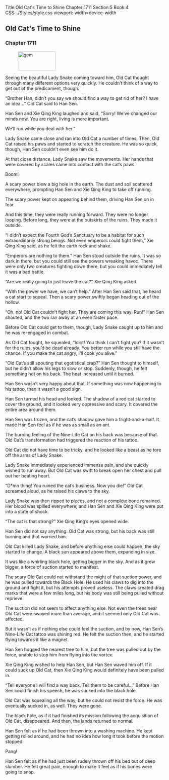 Title:Old Cat's Time to Shine 
Chapter:1711 
Section:5 
Book:4 
CSS:../Styles/style.css 
viewport: width=device-width
  
## Old Cat's Time to Shine
### Chapter 1711
  
<figure>
	<img src="../Images/gem.gif" alt="gem" id="gem" width="120" height="60" />
</figure>
  

  
Seeing the beautiful Lady Snake coming toward him, Old Cat thought through many different options very quickly. He couldn’t think of a way to get out of the predicament, though.

“Brother Han, didn’t you say we should find a way to get rid of her? I have an idea…” Old Cat said to Han Sen.

Han Sen and Xie Qing King laughed and said, “Sorry! We’ve changed our minds now. You are right, living is more important.

We’ll run while you deal with her.”

Lady Snake came close and ran into Old Cat a number of times. Then, Old Cat raised his paws and started to scratch the creature. He was so quick, though, Han Sen couldn’t even see him do it.

At that close distance, Lady Snake saw the movements. Her hands that were covered by scales came into contact with the cat’s paws.

Boom!

A scary power blew a big hole in the earth. The dust and soil scattered everywhere, prompting Han Sen and Xie Qing King to take off running.

The scary power kept on appearing behind them, driving Han Sen on in fear.

And this time, they were really running forward. They were no longer looping. Before long, they were at the outskirts of the ruins. They made it outside.

“I didn’t expect the Fourth God’s Sanctuary to be a habitat for such extraordinarily strong beings. Not even emperors could fight them,” Xie Qing King said, as he felt the earth rock and shake.

“Emperors are nothing to them.” Han Sen stood outside the ruins. It was so dark in there, but you could still see the powers wreaking havoc. There were only two creatures fighting down there, but you could immediately tell it was a bad battle.

“Are we really going to just leave the cat?” Xie Qing King asked.

“With the power we have, we can’t help.” After Han Sen said that, he heard a cat start to squeal. Then a scary power swiftly began heading out of the hollow.

“Oh, no! Old Cat couldn’t fight her. They are coming this way. Run!” Han Sen shouted, and the two ran away at an even faster pace.

Before Old Cat could get to them, though, Lady Snake caught up to him and he was re-engaged in combat.

As Old Cat fought, he squealed, “Idiot! You think I can’t fight you? If it wasn’t for the rules, you’d be dead already. You better run while you still have the chance. If you make the cat angry, I’ll cook you alive.”

“Old Cat’s still spouting that egotistical crap?” Han Sen thought to himself, but he didn’t allow his legs to slow or stop. Suddenly, though, he felt something hot on his back. The heat increased until it burned.

Han Sen wasn’t very happy about that. If something was now happening to his tattoo, then it wasn’t a good sign.

Han Sen turned his head and looked. The shadow of a red cat started to cover the ground, and it looked very oppressive and scary. It covered the entire area around them.

Han Sen was frozen, and the cat’s shadow gave him a fright-and-a-half. It made Han Sen feel as if he was as small as an ant.

The burning feeling of the Nine-Life Cat on his back was because of that. Old Cat’s transformation had triggered the reaction of his tattoo.

Old Cat did not have time to be tricky, and he looked like a beast as he tore off the arms of Lady Snake.

Lady Snake immediately experienced immense pain, and she quickly wished to run away. But Old Cat was swift to break open her chest and pull out her beating heart.

“D*mn thing! You ruined the cat’s business. Now you die!” Old Cat screamed aloud, as he raised his claws to the sky.

Lady Snake was then ripped to pieces, and not a complete bone remained. Her blood was spilled everywhere, and Han Sen and Xie Qing King were put into a state of shock.

“The cat is that strong?” Xie Qing King’s eyes opened wide.

Han Sen did not say anything. Old Cat was strong, but his back was still burning and that worried him.

Old Cat killed Lady Snake, and before anything else could happen, the sky started to change. A black sun appeared above them, expanding in size.

It was like a whirling black hole, getting bigger in the sky. And as it grew bigger, a force of suction started to manifest.

The scary Old Cat could not withstand the might of that suction power, and he was pulled towards the Black Hole. He used his claws to dig into the ground and fight it, but his attempts proved useless. The claws created drag marks that were a few miles long, but his body was still being pulled without reprieve.

The suction did not seem to affect anything else. Not even the trees near Old Cat were swayed more than average, and it seemed only Old Cat was affected.

But it wasn’t as if nothing else could feel the suction, and by now, Han Sen’s Nine-Life Cat tattoo was shining red. He felt the suction then, and he started flying towards it like a magnet.

Han Sen hugged the nearest tree to him, but the tree was pulled out by the force, unable to stop him from flying into the vortex.

Xie Qing King wished to help Han Sen, but Han Sen waved him off. If it could suck up Old Cat, then Xie Qing King would definitely have been pulled in.

“Tell everyone I will find a way back. Tell them to be careful…” Before Han Sen could finish his speech, he was sucked into the black hole.

Old Cat was squealing all the way, but he could not resist the force. He was eventually sucked in, as well. They were gone.

The black hole, as if it had finished its mission following the acquisition of Old Cat, disappeared. And then, the lands returned to normal.

Han Sen felt as if he had been thrown into a washing machine. He kept getting rolled around, and he had no idea how long it took before the motion stopped.

Pang!

Han Sen felt as if he had just been rudely thrown off his bed out of deep slumber. He felt great pain, enough to make it feel as if his bones were going to snap.